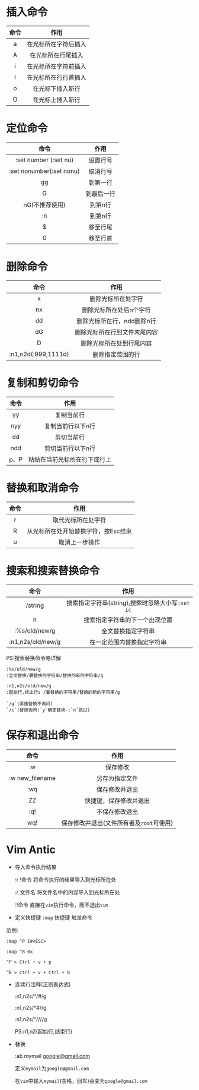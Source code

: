 # 插入命令

| 命令 | 作用 |
| :--: | :--: |
| a | 在光标所在字符后插入 |
| A | 在光标所在行尾插入 |
| i | 在光标所在字符前插入 |
| I | 在光标所在行行首插入 |
| o | 在光标下插入新行 |
| O | 在光标上插入新行 |

# 定位命令
| 命令 | 作用 |
| :--: | :--: |
| :set number (:set nu) | 设置行号 |
| :set nonumber(:set nonu)| 取消行号 |
| gg | 到第一行 |
| G | 到最后一行 |
| nG(不推荐使用) | 到第n行 |
| :n | 到第n行 |
| $ | 移至行尾 |
| 0 | 移至行首 |

# 删除命令
| 命令 | 作用 |
| :--: | :--: |
| x | 删除光标所在处字符 |
| nx | 删除光标所在处后n个字符 |
| dd | 删除光标所在行，ndd删除n行 |
| dG | 删除光标所在行到文件末尾内容 |
| D | 删除光标所在处到行尾内容 |
| :n1,n2d(:999,1111d) | 删除指定范围的行 |

# 复制和剪切命令
| 命令 | 作用 |
| :--: | :--: |
| yy | 复制当前行 |
| nyy |	复制当前行以下n行 |
| dd | 剪切当前行 |
| ndd | 剪切当前行以下n行 |
| p、P | 粘贴在当前光标所在行下或行上 |

# 替换和取消命令
| 命令 | 作用 |
| :--: | :--: |
| r | 取代光标所在处字符 |
| R | 从光标所在处开始替换字符，按Esc结束 |
| u | 取消上一步操作 |

# 搜索和搜索替换命令
| 命令 | 作用 |
| :--: | :--: |
| /string | 搜索指定字符串(string),搜索时忽略大小写`:set ic` |
| n | 搜索指定字符串的下一个出现位置 |
| :%s/old/new/g | 全文替换指定字符串 |
| :n1,n2s/old/new/g | 在一定范围内替换指定字符串 |

PS:搜索替换命令略详解

	:%s/old/new/g
	:全文替换/要替换的字符串/替换的新的字符串/g
	
	:n1,n2s/old/new/g
	:起始行,终止行s /要替换的字符串/替换的新的字符串/g
	
	`/g`(直接替换不询问)
	`/c`(替换询问:`y`确定替换-:`n`跳过)

# 保存和退出命令
| 命令 | 作用 |
| :--: | :--: |
| :w | 保存修改 |
| :w new_filename | 另存为指定文件 |
| :wq | 保存修改并退出 |
| ZZ | 快捷键，保存修改并退出 |
| :q! | 不保存修改退出 |
| wq! | 保存修改并退出(文件所有者及`root`可使用) |

# Vim Antic
- 导入命令执行结果

	:r !命令
	将命令执行的结果导入到光标所在处

	:r 文件名
	将文件名中的内容导入到光标所在处

	:!命令
	直接在`vim`执行命令，而不退出`vim`

- 定义快捷键 `:map` 快捷键 触发命令

范例:

	:map ^P I#<ESC>

	:map ^B 0x

	^P > Ctrl + v + p

	^B > Ctrl + v + Ctrl + b

- 连续行注释(正则表达式)

	:n1,n2s/^/#/g

	:n1,n2s/^#//g

	:n1,n2s/^/\/\//g

	PS:n1,n2(起始行,结束行)

- 替换

	:ab mymail google@gmail.com

	定义`mymail`为`google@gmail.com`

	在`vim`中输入`mymail`(空格，回车)会变为`google@gmail.com`










